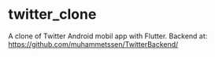 # twitter_clone

A clone of Twitter Android mobil app with Flutter.
Backend at: https://github.com/muhammetssen/TwitterBackend/
